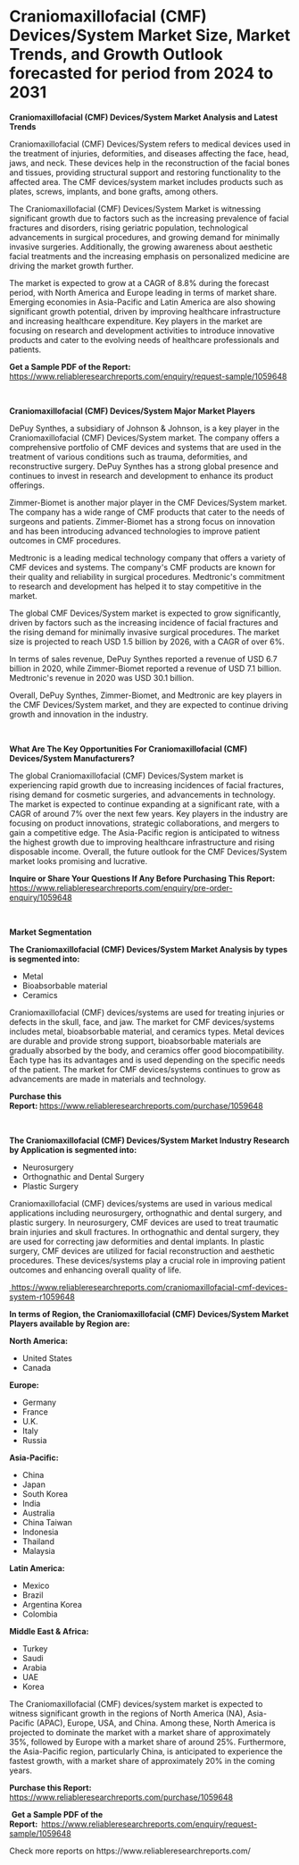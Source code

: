 <p><h1>Craniomaxillofacial (CMF) Devices/System Market Size, Market Trends, and Growth Outlook forecasted for period from 2024 to 2031</h1></p><p><strong>Craniomaxillofacial (CMF) Devices/System Market Analysis and Latest Trends</strong></p>
<p><p>Craniomaxillofacial (CMF) Devices/System refers to medical devices used in the treatment of injuries, deformities, and diseases affecting the face, head, jaws, and neck. These devices help in the reconstruction of the facial bones and tissues, providing structural support and restoring functionality to the affected area. The CMF devices/system market includes products such as plates, screws, implants, and bone grafts, among others.</p><p>The Craniomaxillofacial (CMF) Devices/System Market is witnessing significant growth due to factors such as the increasing prevalence of facial fractures and disorders, rising geriatric population, technological advancements in surgical procedures, and growing demand for minimally invasive surgeries. Additionally, the growing awareness about aesthetic facial treatments and the increasing emphasis on personalized medicine are driving the market growth further.</p><p>The market is expected to grow at a CAGR of 8.8% during the forecast period, with North America and Europe leading in terms of market share. Emerging economies in Asia-Pacific and Latin America are also showing significant growth potential, driven by improving healthcare infrastructure and increasing healthcare expenditure. Key players in the market are focusing on research and development activities to introduce innovative products and cater to the evolving needs of healthcare professionals and patients.</p></p>
<p><strong>Get a Sample PDF of the Report:&nbsp;</strong> <a href="https://www.reliableresearchreports.com/enquiry/request-sample/1059648">https://www.reliableresearchreports.com/enquiry/request-sample/1059648</a></p>
<p>&nbsp;</p>
<p><strong>Craniomaxillofacial (CMF) Devices/System Major Market Players</strong></p>
<p><p>DePuy Synthes, a subsidiary of Johnson & Johnson, is a key player in the Craniomaxillofacial (CMF) Devices/System market. The company offers a comprehensive portfolio of CMF devices and systems that are used in the treatment of various conditions such as trauma, deformities, and reconstructive surgery. DePuy Synthes has a strong global presence and continues to invest in research and development to enhance its product offerings.</p><p>Zimmer-Biomet is another major player in the CMF Devices/System market. The company has a wide range of CMF products that cater to the needs of surgeons and patients. Zimmer-Biomet has a strong focus on innovation and has been introducing advanced technologies to improve patient outcomes in CMF procedures.</p><p>Medtronic is a leading medical technology company that offers a variety of CMF devices and systems. The company's CMF products are known for their quality and reliability in surgical procedures. Medtronic's commitment to research and development has helped it to stay competitive in the market.</p><p>The global CMF Devices/System market is expected to grow significantly, driven by factors such as the increasing incidence of facial fractures and the rising demand for minimally invasive surgical procedures. The market size is projected to reach USD 1.5 billion by 2026, with a CAGR of over 6%.</p><p>In terms of sales revenue, DePuy Synthes reported a revenue of USD 6.7 billion in 2020, while Zimmer-Biomet reported a revenue of USD 7.1 billion. Medtronic's revenue in 2020 was USD 30.1 billion.</p><p>Overall, DePuy Synthes, Zimmer-Biomet, and Medtronic are key players in the CMF Devices/System market, and they are expected to continue driving growth and innovation in the industry.</p></p>
<p>&nbsp;</p>
<p><strong>What Are The Key Opportunities For Craniomaxillofacial (CMF) Devices/System Manufacturers?</strong></p>
<p><p>The global Craniomaxillofacial (CMF) Devices/System market is experiencing rapid growth due to increasing incidences of facial fractures, rising demand for cosmetic surgeries, and advancements in technology. The market is expected to continue expanding at a significant rate, with a CAGR of around 7% over the next few years. Key players in the industry are focusing on product innovations, strategic collaborations, and mergers to gain a competitive edge. The Asia-Pacific region is anticipated to witness the highest growth due to improving healthcare infrastructure and rising disposable income. Overall, the future outlook for the CMF Devices/System market looks promising and lucrative.</p></p>
<p><strong>Inquire or Share Your Questions If Any Before Purchasing This Report:</strong> <a href="https://www.reliableresearchreports.com/enquiry/pre-order-enquiry/1059648">https://www.reliableresearchreports.com/enquiry/pre-order-enquiry/1059648</a></p>
<p>&nbsp;</p>
<p><strong>Market Segmentation</strong></p>
<p><strong>The Craniomaxillofacial (CMF) Devices/System Market Analysis by types is segmented into:</strong></p>
<p><ul><li>Metal</li><li>Bioabsorbable material</li><li>Ceramics</li></ul></p>
<p><p>Craniomaxillofacial (CMF) devices/systems are used for treating injuries or defects in the skull, face, and jaw. The market for CMF devices/systems includes metal, bioabsorbable material, and ceramics types. Metal devices are durable and provide strong support, bioabsorbable materials are gradually absorbed by the body, and ceramics offer good biocompatibility. Each type has its advantages and is used depending on the specific needs of the patient. The market for CMF devices/systems continues to grow as advancements are made in materials and technology.</p></p>
<p><strong>Purchase this Report:&nbsp;</strong><a href="https://www.reliableresearchreports.com/purchase/1059648">https://www.reliableresearchreports.com/purchase/1059648</a></p>
<p>&nbsp;</p>
<p><strong>The Craniomaxillofacial (CMF) Devices/System Market Industry Research by Application is segmented into:</strong></p>
<p><ul><li>Neurosurgery</li><li>Orthognathic and Dental Surgery</li><li>Plastic Surgery</li></ul></p>
<p><p>Craniomaxillofacial (CMF) devices/systems are used in various medical applications including neurosurgery, orthognathic and dental surgery, and plastic surgery. In neurosurgery, CMF devices are used to treat traumatic brain injuries and skull fractures. In orthognathic and dental surgery, they are used for correcting jaw deformities and dental implants. In plastic surgery, CMF devices are utilized for facial reconstruction and aesthetic procedures. These devices/systems play a crucial role in improving patient outcomes and enhancing overall quality of life.</p></p>
<p><a href="https://www.reliableresearchreports.com/craniomaxillofacial-cmf-devices-system-r1059648">&nbsp;https://www.reliableresearchreports.com/craniomaxillofacial-cmf-devices-system-r1059648</a></p>
<p><strong>In terms of Region, the Craniomaxillofacial (CMF) Devices/System Market Players available by Region are:</strong></p>
<p>
    <p> <strong> North America: </strong>
        <ul>
            <li>United States</li>
            <li>Canada</li>
        </ul>
        </p> 
    <p> <strong> Europe: </strong>
        <ul>
            <li>Germany</li>
            <li>France</li>
            <li>U.K.</li>
            <li>Italy</li>
            <li>Russia</li>
        </ul>
        </p> 
    <p> <strong> Asia-Pacific: </strong>
        <ul>
            <li>China</li>
            <li>Japan</li>
            <li>South Korea</li>
            <li>India</li>
            <li>Australia</li>
            <li>China Taiwan</li>
            <li>Indonesia</li>
            <li>Thailand</li>
            <li>Malaysia</li>
        </ul>
        </p> 
    <p> <strong> Latin America: </strong>
        <ul>
            <li>Mexico</li>
            <li>Brazil</li>
            <li>Argentina Korea</li>
            <li>Colombia</li>
        </ul>
        </p> 
    <p> <strong> Middle East & Africa: </strong>
        <ul>
            <li>Turkey</li>
            <li>Saudi</li>
            <li>Arabia</li>
            <li>UAE</li>
            <li>Korea</li>
        </ul>
    </p>
    </p>
<p><p>The Craniomaxillofacial (CMF) devices/system market is expected to witness significant growth in the regions of North America (NA), Asia-Pacific (APAC), Europe, USA, and China. Among these, North America is projected to dominate the market with a market share of approximately 35%, followed by Europe with a market share of around 25%. Furthermore, the Asia-Pacific region, particularly China, is anticipated to experience the fastest growth, with a market share of approximately 20% in the coming years.</p></p>
<p><strong>Purchase this Report: </strong><a href="https://www.reliableresearchreports.com/purchase/1059648">https://www.reliableresearchreports.com/purchase/1059648</a></p>
<p>&nbsp;<strong>Get a Sample PDF of the Report:&nbsp;&nbsp;</strong><a href="https://www.reliableresearchreports.com/enquiry/request-sample/1059648">https://www.reliableresearchreports.com/enquiry/request-sample/1059648</a></p>
<p><strong></strong></p>
<p>Check more reports on https://www.reliableresearchreports.com/</p>